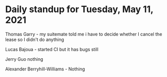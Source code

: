# Daily standup for Tuesday, May 11, 2021

Thomas Garry - my suitemate told me i have to decide whether I cancel the lease so I didn't do anything

Lucas Bajoua - started CI but it has bugs still

Jerry Guo  nothing

Alexander Berryhill-Williams - Nothing
